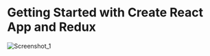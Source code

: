 # Getting Started with Create React App and Redux


![Screenshot_1](https://user-images.githubusercontent.com/91306218/208136461-59e27952-ac9b-4ff4-a64f-0a76c7de2c03.png)
